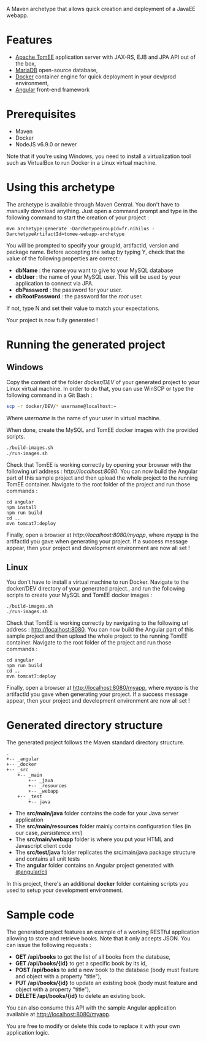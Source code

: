 A Maven archetype that allows quick creation and deployment of a JavaEE webapp.

# Features
- [Apache TomEE](https://tomee.apache.org) application server with JAX-RS, EJB and JPA API out of the box,
- [MariaDB](https://mariadb.org) open-source database,
- [Docker](https://docker.com) container engine for quick deployment in your dev/prod environment,
- [Angular](https://angular.io) front-end framework

# Prerequisites

- Maven
- Docker
- NodeJS v6.9.0 or newer

Note that if you're using Windows, you need to install a virtualization tool such as VirtualBox to run Docker in a Linux virtual machine.

# Using this archetype

The archetype is available through Maven Central. You don't have to manually download anything.
Just open a command prompt and type in the following command to start the creation of your project :

```
mvn archetype:generate -DarchetypeGroupId=fr.nihilus -DarchetypeArtifactId=tomee-webapp-archetype
```

You will be prompted to specify your groupId, artifactId, version and package name.
Before accepting the setup by typing Y, check that the value of the following properties are correct :
- __dbName__ : the name you want to give to your MySQL database
- __dbUser__ : the name of your MySQL user. This will be used by your application to connect via JPA.
- __dbPassword__ : the password for your user.
- __dbRootPassword__ : the password for the _root_ user.

If not, type N and set their value to match your expectations.

Your project is now fully generated !

# Running the generated project

## Windows

Copy the content of the folder _docker/DEV_ of your generated project to your Linux virtual machine.
In order to do that, you can use WinSCP or type the following command in a Git Bash :
```bash
scp -r docker/DEV/* username@localhost:~
```
Where _username_ is the name of your user in virtual machine.

When done, create the MySQL and TomEE docker images with the provided scripts.

```bash
./build-images.sh  
./run-images.sh  
```

Check that TomEE is working correctly by opening your browser with the following url address : _http://localhost:8080_.
You can now build the Angular part of this sample project and then upload the whole project to the running TomEE container.
Navigate to the root folder of the project and run those commands :
```
cd angular  
npm install  
npm run build  
cd ..  
mvn tomcat7:deploy
```

Finally, open a browser at _http://localhost:8080/myapp_, where _myapp_ is the artifactId you gave when generating your project.
If a success message appear, then your project and development environment are now all set !

## Linux

You don't have to install a virtual machine to run Docker.
Navigate to the docker/DEV directory of your generated project., and run the following scripts to create your MySQL and TomEE docker images :

```
./build-images.sh  
./run-images.sh  
```

Check that TomEE is working correctly by navigating to the following url address : <http://localhost:8080>.
You can now build the Angular part of this sample project and then upload the whole project to the running TomEE container.
Navigate to the root folder of the project and run those commands :
```
cd angular  
npm run build  
cd ..  
mvn tomcat7:deploy
```

Finally, open a browser at <http://localhost:8080/myapp>, where _myapp_ is the artifactId you gave when generating your project.
If a success message appear, then your project and development environment are now all set !

# Generated directory structure
The generated project follows the Maven standard directory structure.

```
.
+-- _angular
+-- _docker
+--	_src
	+-- _main
		+-- _java
		+-- _resources
		+-- _webapp
	+-- _test
		+-- java
```

- The __src/main/java__ folder contains the code for your Java server application
- The __src/main/resources__ folder mainly contains configuration files (in our case, _persistence.xml_)
- The __src/main/webapp__ folder is where you put your HTML and Javascript client code
- The __src/test/java__ folder replicates the src/main/java package structure and contains all unit tests
- The __angular__ folder contains an Angular project generated with [@angular/cli](https://cli.angular.io)

In this project, there's an additional __docker__ folder containing scripts you used to setup your development environment.

# Sample code
The generated project features an example of a working RESTful application allowing to store and retrieve books.
Note that it only accepts JSON.
You can issue the following requests :
- __GET /api/books__ to get the list of all books from the database,
- __GET /api/books/{id}__ to get a specific book by its id,
- __POST /api/books__ to add a new book to the database (body must feature and object with a property "title"),
- __PUT /api/books/{id}__ to update an existing book (body must feature and object with a property "title"),
- __DELETE /api/books/{id}__ to delete an existing book.

You can also consume this API with the sample Angular application available at <http://localhost:8080/myapp>.

You are free to modify or delete this code to replace it with your own application logic.
